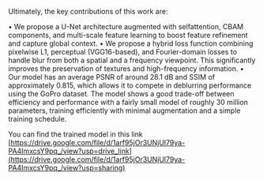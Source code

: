 Ultimately, the key contributions of this work are: 


• We propose a U-Net architecture augmented with selfattention, CBAM components, and multi-scale feature learning to boost feature refinement and capture global context.
• We propose a hybrid loss function combining pixelwise L1, perceptual (VGG16-based), and Fourier-domain losses to handle blur from both a spatial and a frequency viewpoint. This significantly improves the preservation of textures and high-frequency information.
• Our model has an average PSNR of around 28.1 dB and SSIM of approximately 0.815, which allows it to compete in deblurring performance using the GoPro dataset. The model shows a good trade-off between efficiency and performance with a fairly small model of roughly 30 million parameters, training efficiently with minimal augmentation and a simple training schedule.




You can find the trained model in this link
[https://drive.google.com/file/d/1arf95jOr3UNjUl79ya-PA4ImxcsY9pq_/view?usp=drive_link](https://drive.google.com/file/d/1arf95jOr3UNjUl79ya-PA4ImxcsY9pq_/view?usp=sharing)
